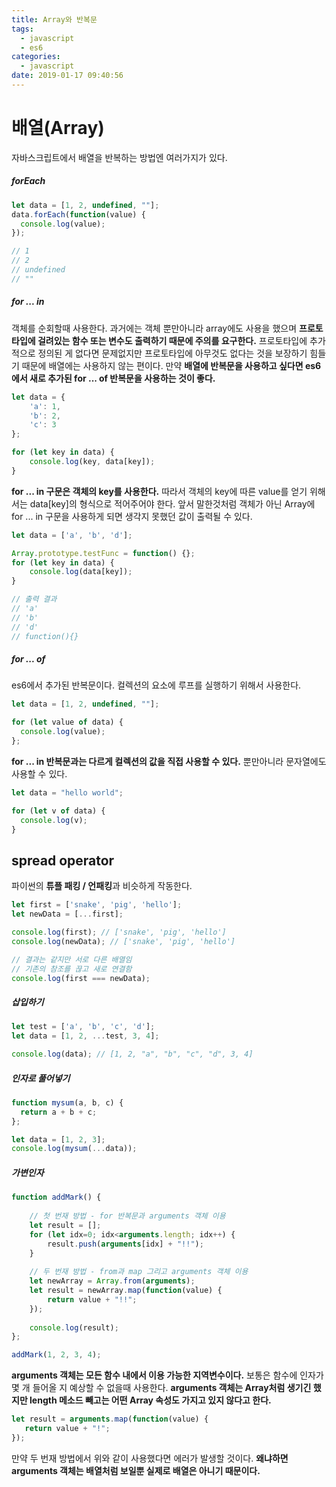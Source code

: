 ```yaml
---
title: Array와 반복문
tags:
  - javascript
  - es6
categories:
  - javascript
date: 2019-01-17 09:40:56
---
```


# 배열(Array)

자바스크립트에서 배열을 반복하는 방법엔 여러가지가 있다.

##### forEach

```javascript
let data = [1, 2, undefined, ""];
data.forEach(function(value) {
  console.log(value);
});

// 1
// 2
// undefined
// ""
```

##### for ... in

객체를 순회할때 사용한다. 과거에는 객체 뿐만아니라 array에도 사용을 했으며 **프로토타입에 걸려있는 함수 또는 변수도 출력하기 때문에 주의를 요구한다.** 프로토타입에 추가적으로 정의된 게 없다면 문제없지만 프로토타입에 아무것도 없다는 것을 보장하기 힘들기 때문에 배열에는 사용하지 않는 편이다. 만약 **배열에 반복문을 사용하고 싶다면 es6에서 새로 추가된 for ... of 반복문을 사용하는 것이 좋다.**

```javascript
let data = {
    'a': 1, 
    'b': 2,
    'c': 3
};

for (let key in data) {
    console.log(key, data[key]);
}
```

**for ... in 구문은 객체의 key를 사용한다.** 따라서 객체의 key에 따른 value를 얻기 위해서는 data[key]의 형식으로 적어주어야 한다. 앞서 말한것처럼 객체가 아닌 Array에 for ... in 구문을 사용하게 되면 생각지 못했던 값이 출력될 수 있다.

```javascript
let data = ['a', 'b', 'd'];

Array.prototype.testFunc = function() {};
for (let key in data) {
    console.log(data[key]);
}

// 출력 결과
// 'a'
// 'b'
// 'd'
// function(){}
```

##### for ... of

es6에서 추가된 반복문이다. 컬렉션의 요소에 루프를 실행하기 위해서 사용한다.

```javascript
let data = [1, 2, undefined, ""];

for (let value of data) {
  console.log(value);
};
```

**for ... in 반복문과는 다르게 컬렉션의 값을 직접 사용할 수 있다.** 뿐만아니라 문자열에도 사용할 수 있다.

```javascript
let data = "hello world";

for (let v of data) {
  console.log(v);
}
```



## spread operator

파이썬의 **튜플 패킹 / 언패킹**과 비슷하게 작동한다.

```javascript
let first = ['snake', 'pig', 'hello'];
let newData = [...first];

console.log(first); // ['snake', 'pig', 'hello']
console.log(newData); // ['snake', 'pig', 'hello']

// 결과는 같지만 서로 다른 배열임
// 기존의 참조를 끊고 새로 연결함
console.log(first === newData); 
```

##### 삽입하기

```javascript
let test = ['a', 'b', 'c', 'd'];
let data = [1, 2, ...test, 3, 4];

console.log(data); // [1, 2, "a", "b", "c", "d", 3, 4]
```

##### 인자로 풀어넣기

```javascript
function mysum(a, b, c) {
  return a + b + c;  
};

let data = [1, 2, 3];
console.log(mysum(...data));
```

##### 가변인자

```javascript
function addMark() {
    
    // 첫 번재 방법 - for 반복문과 arguments 객체 이용
	let result = [];
    for (let idx=0; idx<arguments.length; idx++) {
        result.push(arguments[idx] + "!!");
    }
    
    // 두 번재 방법 - from과 map 그리고 arguments 객체 이용
    let newArray = Array.from(arguments);
	let result = newArray.map(function(value) {
        return value + "!!";
    });
    
    console.log(result);
};

addMark(1, 2, 3, 4);
```

**arguments 객체는 모든 함수 내에서 이용 가능한 지역변수이다.** 보통은 함수에 인자가 몇 개 들어올 지 예상할 수 없을때 사용한다. **arguments 객체는 Array처럼 생기긴 했지만 length 메소드 빼고는 어떤 Array 속성도 가지고 있지 않다고 한다.** 

```javascript
let result = arguments.map(function(value) {
   return value + "!"; 
});
```

만약 두 번재 방법에서 위와 같이 사용했다면 에러가 발생할 것이다. **왜냐하면 arguments 객체는 배열처럼 보일뿐 실제로 배열은 아니기 때문이다.**